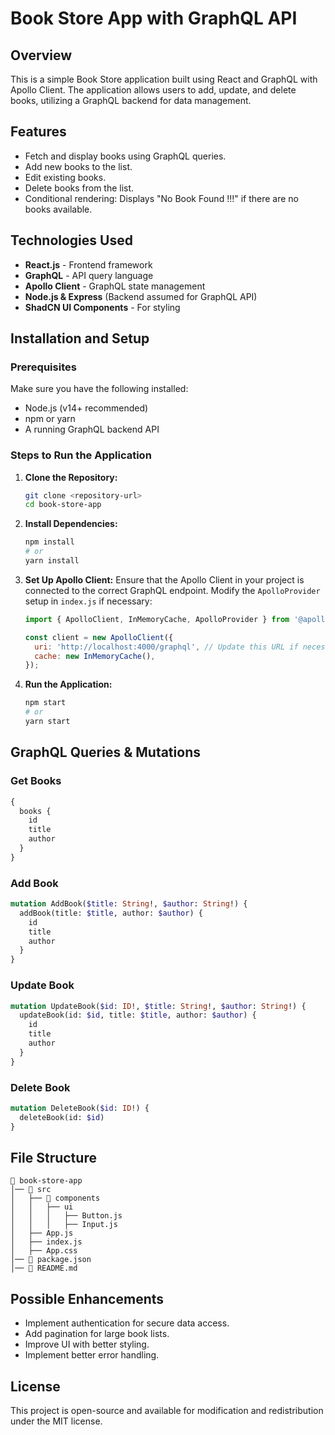 # Book Store App with GraphQL API

## Overview
This is a simple Book Store application built using React and GraphQL with Apollo Client. The application allows users to add, update, and delete books, utilizing a GraphQL backend for data management.

## Features
- Fetch and display books using GraphQL queries.
- Add new books to the list.
- Edit existing books.
- Delete books from the list.
- Conditional rendering: Displays "No Book Found !!!" if there are no books available.

## Technologies Used
- **React.js** - Frontend framework
- **GraphQL** - API query language
- **Apollo Client** - GraphQL state management
- **Node.js & Express** (Backend assumed for GraphQL API)
- **ShadCN UI Components** - For styling

## Installation and Setup

### Prerequisites
Make sure you have the following installed:
- Node.js (v14+ recommended)
- npm or yarn
- A running GraphQL backend API

### Steps to Run the Application
1. **Clone the Repository:**
   ```sh
   git clone <repository-url>
   cd book-store-app
   ```

2. **Install Dependencies:**
   ```sh
   npm install
   # or
   yarn install
   ```

3. **Set Up Apollo Client:**
   Ensure that the Apollo Client in your project is connected to the correct GraphQL endpoint. Modify the `ApolloProvider` setup in `index.js` if necessary:
   ```js
   import { ApolloClient, InMemoryCache, ApolloProvider } from '@apollo/client';

   const client = new ApolloClient({
     uri: 'http://localhost:4000/graphql', // Update this URL if necessary
     cache: new InMemoryCache(),
   });
   ```

4. **Run the Application:**
   ```sh
   npm start
   # or
   yarn start
   ```

## GraphQL Queries & Mutations

### Get Books
```graphql
{
  books {
    id
    title
    author
  }
}
```

### Add Book
```graphql
mutation AddBook($title: String!, $author: String!) {
  addBook(title: $title, author: $author) {
    id
    title
    author
  }
}
```

### Update Book
```graphql
mutation UpdateBook($id: ID!, $title: String!, $author: String!) {
  updateBook(id: $id, title: $title, author: $author) {
    id
    title
    author
  }
}
```

### Delete Book
```graphql
mutation DeleteBook($id: ID!) {
  deleteBook(id: $id)
}
```

## File Structure
```
📁 book-store-app
│── 📂 src
│   ├── 📂 components
│   │   ├── ui
│   │   │   ├── Button.js
│   │   │   ├── Input.js
│   ├── App.js
│   ├── index.js
│   ├── App.css
│── 📄 package.json
│── 📄 README.md
```

## Possible Enhancements
- Implement authentication for secure data access.
- Add pagination for large book lists.
- Improve UI with better styling.
- Implement better error handling.

## License
This project is open-source and available for modification and redistribution under the MIT license.

